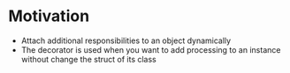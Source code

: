 # Motivation
- Attach additional responsibilities to an object dynamically
- The decorator is used when you want to add processing to an instance without change the struct of its class